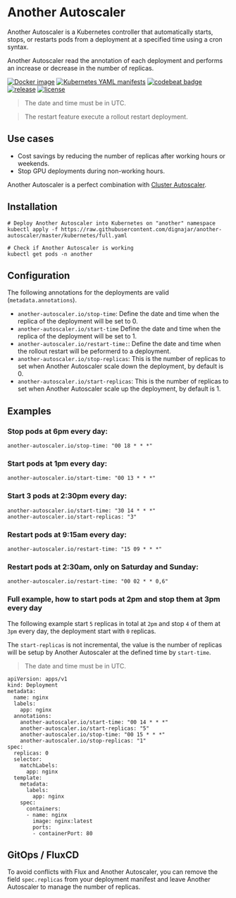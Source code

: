 # Another Autoscaler
Another Autoscaler is a Kubernetes controller that automatically starts, stops, or restarts pods from a deployment at a specified time using a cron syntax.

Another Autoscaler read the annotation of each deployment and performs an increase or decrease in the number of replicas.

[![Docker image](https://img.shields.io/badge/Docker-image-blue.svg)](https://github.com/dignajar/another-autoscaler/pkgs/container/another-autoscaler)
[![Kubernetes YAML manifests](https://img.shields.io/badge/Kubernetes-manifests-blue.svg)](https://github.com/dignajar/another-autoscaler/tree/master/kubernetes)
[![codebeat badge](https://codebeat.co/badges/f57de995-ca62-49e5-b309-82ed60570324)](https://codebeat.co/projects/github-com-dignajar-another-autoscaler-master)
[![release](https://img.shields.io/github/v/release/dignajar/another-autoscaler.svg)](https://github.com/dignajar/another-autoscaler/releases)
[![license](https://img.shields.io/badge/license-MIT-green)](https://github.com/dignajar/another-autoscaler/blob/master/LICENSE)

> The date and time must be in UTC.

> The restart feature execute a rollout restart deployment.

## Use cases
- Cost savings by reducing the number of replicas after working hours or weekends.
- Stop GPU deployments during non-working hours.

Another Autoscaler is a perfect combination with [Cluster Autoscaler](https://github.com/kubernetes/autoscaler/tree/master/cluster-autoscaler).

## Installation
```
# Deploy Another Autoscaler into Kubernetes on "another" namespace
kubectl apply -f https://raw.githubusercontent.com/dignajar/another-autoscaler/master/kubernetes/full.yaml

# Check if Another Autoscaler is working
kubectl get pods -n another
```

## Configuration
The following annotations for the deployments are valid (`metadata.annotations`).

- `another-autoscaler.io/stop-time`: Define the date and time when the replica of the deployment will be set to 0.
- `another-autoscaler.io/start-time` Define the date and time when the replica of the deployment will be set to 1.
- `another-autoscaler.io/restart-time:`: Define the date and time when the rollout restart will be peformerd to a deployment.
- `another-autoscaler.io/stop-replicas`: This is the number of replicas to set when Another Autoscaler scale down the deployment, by default is 0.
- `another-autoscaler.io/start-replicas`: This is the number of replicas to set when Another Autoscaler scale up the deployment, by default is 1.

## Examples

### Stop pods at 6pm every day:
```
another-autoscaler.io/stop-time: "00 18 * * *"
```

### Start pods at 1pm every day:
```
another-autoscaler.io/start-time: "00 13 * * *"
```

### Start 3 pods at 2:30pm every day:
```
another-autoscaler.io/start-time: "30 14 * * *"
another-autoscaler.io/start-replicas: "3"
```

### Restart pods at 9:15am every day:
```
another-autoscaler.io/restart-time: "15 09 * * *"
```

### Restart pods at 2:30am, only on Saturday and Sunday:
```
another-autoscaler.io/restart-time: "00 02 * * 0,6"
```

### Full example, how to start pods at 2pm and stop them at 3pm every day
The following example start `5` replicas in total at `2pm` and stop `4` of them at `3pm` every day, the deployment start with `0` replicas.

The `start-replicas` is not incremental, the value is the number of replicas will be setup by Another Autoscaler at the defined time by `start-time`.

> The date and time must be in UTC.

```
apiVersion: apps/v1
kind: Deployment
metadata:
  name: nginx
  labels:
    app: nginx
  annotations:
    another-autoscaler.io/start-time: "00 14 * * *"
    another-autoscaler.io/start-replicas: "5"
    another-autoscaler.io/stop-time: "00 15 * * *"
    another-autoscaler.io/stop-replicas: "1"
spec:
  replicas: 0
  selector:
    matchLabels:
      app: nginx
  template:
    metadata:
      labels:
        app: nginx
    spec:
      containers:
      - name: nginx
        image: nginx:latest
        ports:
        - containerPort: 80
```

## GitOps / FluxCD
To avoid conflicts with Flux and Another Autoscaler, you can remove the field `spec.replicas` from your deployment manifest and leave Another Autoscaler to manage the number of replicas.
